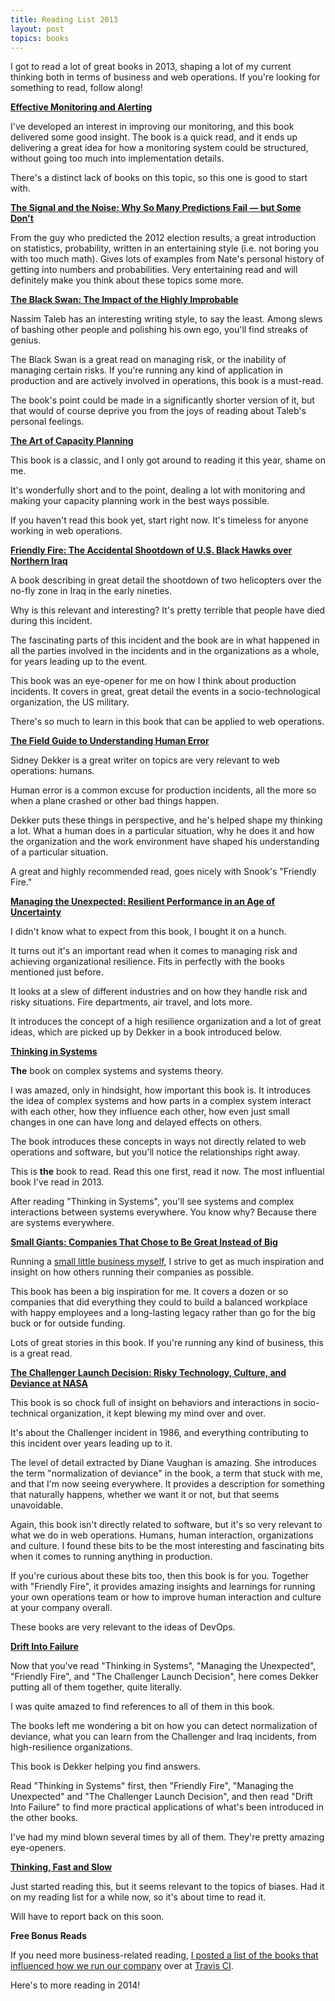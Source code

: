 ```yaml
---
title: Reading List 2013
layout: post
topics: books
---
```

I got to read a lot of great books in 2013, shaping a lot of my current thinking
both in terms of business and web operations. If you're looking for something to
read, follow along!

**[Effective Monitoring and Alerting](http://amzn.to/1k04aEv)**

I've developed an interest in improving our monitoring, and this book delivered
some good insight. The book is a quick read, and it ends up delivering a great
idea for how a monitoring system could be structured, without going too much
into implementation details.

There's a distinct lack of books on this topic, so this one is good to start
with.

**[The Signal and the Noise: Why So Many Predictions Fail — but Some Don't](http://amzn.to/VIzk5F)**

From the guy who predicted the 2012 election results, a great introduction on
statistics, probability, written in an entertaining style (i.e. not boring you
with too much math). Gives lots of examples from Nate's personal history of
getting into numbers and probabilities. Very entertaining read and will
definitely make you think about these topics some more.

**[The Black Swan: The Impact of the Highly Improbable](http://amzn.to/19CvJvW)**

Nassim Taleb has an interesting writing style, to say the least. Among slews of
bashing other people and polishing his own ego, you'll find streaks of genius.

The Black Swan is a great read on managing risk, or the inability of managing
certain risks. If you're running any kind of application in production and are
actively involved in operations, this book is a must-read.

The book's point could be made in a significantly shorter version of it, but
that would of course deprive you from the joys of reading about Taleb's personal
feelings.

**[The Art of Capacity Planning](http://amzn.to/1ggeyTC)**

This book is a classic, and I only got around to reading it this year, shame on
me.

It's wonderfully short and to the point, dealing a lot with monitoring and
making your capacity planning work in the best ways possible.

If you haven't read this book yet, start right now. It's timeless for anyone
working in web operations.

**[Friendly Fire: The Accidental Shootdown of U.S. Black Hawks over Northern
Iraq](http://amzn.to/17MZDcz)**

A book describing in great detail the shootdown of two helicopters over the
no-fly zone in Iraq in the early nineties.

Why is this relevant and interesting? It's pretty terrible that people have died
during this incident.

The fascinating parts of this incident and the book are in what happened in all
the parties involved in the incidents and in the organizations as a whole, for
years leading up to the event.

This book was an eye-opener for me on how I think about production incidents. It
covers in great, great detail the events in a socio-technological organization, the
US military.

There's so much to learn in this book that can be applied to web operations.

**[The Field Guide to Understanding Human Error](http://amzn.to/124nNwD)**

Sidney Dekker is a great writer on topics are very relevant to web operations:
humans.

Human error is a common excuse for production incidents, all the more so when a
plane crashed or other bad things happen.

Dekker puts these things in perspective, and he's helped shape my thinking a
lot. What a human does in a particular situation, why he does it and how the
organization and the work environment have shaped his understanding of a
particular situation.

A great and highly recommended read, goes nicely with Snook's "Friendly Fire."

**[Managing the Unexpected: Resilient Performance in an Age of Uncertainty](http://amzn.to/1dkq4wR)**

I didn't know what to expect from this book, I bought it on a hunch.

It turns out it's an important read when it comes to managing risk and achieving
organizational resilience. Fits in perfectly with the books mentioned just
before.

It looks at a slew of different industries and on how they handle risk and risky
situations. Fire departments, air travel, and lots more.

It introduces the concept of a high resilience organization and a lot of great
ideas, which are picked up by Dekker in a book introduced below.

**[Thinking in Systems](http://amzn.to/1k09Iic)**

**The** book on complex systems and systems theory.

I was amazed, only in hindsight, how important this book is. It introduces the
idea of complex systems and how parts in a complex system interact with each
other, how they influence each other, how even just small changes in one can
have long and delayed effects on others.

The book introduces these concepts in ways not directly related to web
operations and software, but you'll notice the relationships right away.

This is **the** book to read. Read this one first, read it now. The most
influential book I've read in 2013.

After reading "Thinking in Systems", you'll see systems and complex interactions
between systems everywhere. You know why? Because there are systems everywhere.

**[Small Giants: Companies That Chose to Be Great Instead of
Big](http://amzn.to/1d3lKOX)**

Running a [small little business myself](https://travis-ci.com), I strive to get
as much inspiration and insight on how others running their companies as
possible.

This book has been a big inspiration for me. It covers a dozen or so companies
that did everything they could to build a balanced workplace with happy
employees and a long-lasting legacy rather than go for the big buck or for
outside funding.

Lots of great stories in this book. If you're running any kind of business, this
is a great read.

**[The Challenger Launch Decision: Risky Technology, Culture, and Deviance at
NASA ](http://amzn.to/1fEZykf)**

This book is so chock full of insight on behaviors and interactions in
socio-technical organization, it kept blewing my mind over and over.

It's about the Challenger incident in 1986, and everything contributing to this
incident over years leading up to it.

The level of detail extracted by Diane Vaughan is amazing. She introduces the
term "normalization of deviance" in the book, a term that stuck with me, and
that I'm now seeing everywhere. It provides a description for something that
naturally happens, whether we want it or not, but that seems unavoidable.

Again, this book isn't directly related to software, but it's so very relevant
to what we do in web operations. Humans, human interaction, organizations and
culture. I found these bits to be the most interesting and fascinating bits when
it comes to running anything in production.

If you're curious about these bits too, then this book is for you. Together with
"Friendly Fire", it provides amazing insights and learnings for running your own
operations team or how to improve human interaction and culture at your company
overall.

These books are very relevant to the ideas of DevOps.

**[Drift Into Failure](http://amzn.to/1k0cLaf)**

Now that you've read "Thinking in Systems", "Managing the Unexpected", "Friendly
Fire", and "The Challenger Launch Decision", here comes Dekker putting all of
them together, quite literally.

I was quite amazed to find references to all of them in this book.

The books left me wondering a bit on how you can detect normalization of
deviance, what you can learn from the Challenger and Iraq incidents, from
high-resilience organizations.

This book is Dekker helping you find answers.

Read "Thinking in Systems" first, then "Friendly Fire", "Managing the
Unexpected" and "The Challenger Launch Decision", and then read "Drift Into
Failure" to find more practical applications of what's been introduced in the
other books.

I've had my mind blown several times by all of them. They're pretty amazing
eye-openers.

**[Thinking, Fast and Slow](http://amzn.to/1dktFuE)**

Just started reading this, but it seems relevant to the topics of biases. Had it
on my reading list for a while now, so it's about time to read it.

Will have to report back on this soon.

**Free Bonus Reads**

If you need more business-related reading, [I posted a list of the books that
influenced how we run our
company](http://about.travis-ci.org/blog/2013-06-18-books-that-shaped-our-business/)
over at [Travis CI](https://travis-ci.com).

Here's to more reading in 2014!

